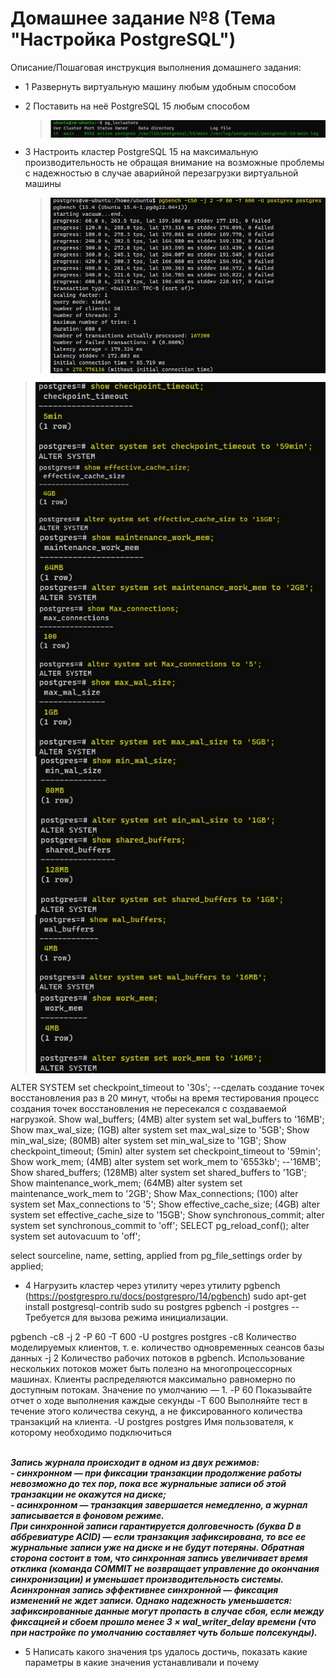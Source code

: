 # Домашнее задание №8 (Тема "Настройка PostgreSQL")

Описание/Пошаговая инструкция выполнения домашнего задания:

* 1 Развернуть виртуальную машину любым удобным способом
* 2 Поставить на неё PostgreSQL 15 любым способом
  > <img src="pic/2_1.JPG" align="center" />
* 3 Настроить кластер PostgreSQL 15 на максимальную производительность не обращая внимание на возможные проблемы с надежностью в случае аварийной перезагрузки виртуальной машины

  > <img src="pic/3_2.JPG" align="center" />


 > <img src="pic/3_checkpoint_timeout.JPG" align="center" />
 > <img src="pic/3_effective_cache_size.JPG" align="center" />
 > <img src="pic/3_maintenance_work_mem.JPG" align="center" />
 > <img src="pic/3_max_connections.JPG" align="center" />
 > <img src="pic/3_max_wal_size.JPG" align="center" />
 > <img src="pic/3_min_wal_size.JPG" align="center" />
 > <img src="pic/3_shared_buffers.JPG" align="center" />
 > <img src="pic/3_wal_buffers.JPG" align="center" />
 > <img src="pic/3_work_mem.JPG" align="center" />

ALTER SYSTEM set checkpoint_timeout to '30s'; --сделать создание точек восстановления раз в 20 минут, чтобы на время тестирования процесс создания точек восстановления не пересекался с создаваемой нагрузкой.
Show wal_buffers; (4MB)
 alter system set wal_buffers to '16MB';
Show max_wal_size; (1GB)
alter system set max_wal_size to '5GB';
Show min_wal_size; (80MB)
alter system set min_wal_size to '1GB';
Show checkpoint_timeout; (5min)
alter system set checkpoint_timeout to '59min';
Show work_mem; (4MB)
alter system set work_mem to '6553kb'; --'16MB';
Show shared_buffers; (128MB)
alter system set shared_buffers to '1GB';
Show maintenance_work_mem; (64MB)
alter system set maintenance_work_mem to '2GB';
Show Max_connections; (100)
alter system set Max_connections to '5';
Show effective_cache_size; (4GB)
alter system set effective_cache_size to '15GB';
Show synchronous_commit;
alter system set synchronous_commit to 'off';
SELECT pg_reload_conf();
alter system set autovacuum to 'off';

select sourceline, name, setting, applied from pg_file_settings order by applied;
* 4 Нагрузить кластер через утилиту через утилиту pgbench (https://postgrespro.ru/docs/postgrespro/14/pgbench)
sudo apt-get install postgresql-contrib
sudo su postgres
pgbench -i postgres -- Требуется для вызова режима инициализации.

pgbench -c8 -j 2 -P 60 -T 600 -U postgres postgres
-c8 Количество моделируемых клиентов, т. е. количество одновременных сеансов базы данных
-j 2 Количество рабочих потоков в pgbench. Использование нескольких потоков может быть полезно на многопроцессорных машинах. Клиенты распределяются максимально равномерно по доступным потокам. Значение по умолчанию — 1.
-P 60  Показывайте отчет о ходе выполнения каждые секунды
-T 600  Выполняйте тест в течение этого количества секунд, а не фиксированного количества транзакций на клиента.
-U postgres postgres  Имя пользователя, к которому необходимо подключиться

 <br>__*Запись журнала происходит в одном из двух режимов:*__
  <br>__*- синхронном — при фиксации транзакции продолжение работы невозможно до тех пор, пока все журнальные записи об этой транзакции не окажутся на диске;*__
  <br>__*- асинхронном — транзакция завершается немедленно, а журнал записывается в фоновом режиме.*__
  <br>__*При синхронной записи гарантируется долговечность (буква D в аббревиатуре ACID) — если транзакция зафиксирована, то все ее журнальные записи уже на диске и не будут потеряны. Обратная сторона состоит в том, что синхронная запись увеличивает время отклика (команда COMMIT не возвращает управление до окончания синхронизации) и уменьшает производительность системы. Асинхронная запись эффективнее синхронной — фиксация изменений не ждет записи. Однако надежность уменьшается: зафиксированные данные могут пропасть в случае сбоя, если между фиксацией и сбоем прошло менее 3 × wal_writer_delay времени (что при настройке по умолчанию составляет чуть больше полсекунды).*__
  
* 5 Написать какого значения tps удалось достичь, показать какие параметры в какие значения устанавливали и почему


